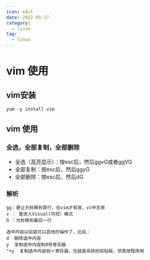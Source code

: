 ```yaml
---
icon: edit
date: 2022-05-17
category:
  - linux
tag:
  - linux
---
```


# vim 使用

## vim安装

```shell script
yum -y install vim 
```

## vim 使用

### 全选，全部复制，全部删除
* 全选（高亮显示）：按esc后，然后ggvG或者ggVG
* 全部复制：按esc后，然后ggyG
* 全部删除：按esc后，然后dG
### 解析
```text
gg：是让光标移到首行，在vim才有效，vi中无效 
v ： 是进入Visual(可视）模式 
G ：光标移到最后一行 

选中内容以后就可以其他的操作了，比如： 
d  删除选中内容 
y  复制选中内容到0号寄存器 
"+y  复制选中内容到＋寄存器，也就是系统的剪贴板，供其他程序用
```
